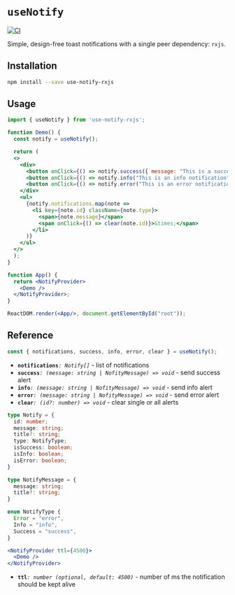 # `useNotify`

[![CI](https://github.com/jasonraimondi/use-notify-rxjs/workflows/CI/badge.svg)](https://github.com/jasonraimondi/use-notify-rxjs)

Simple, design-free toast notifications with a single peer dependency: `rxjs`.

## Installation

```bash
npm install --save use-notify-rxjs
```

## Usage

```jsx
import { useNotify } from 'use-notify-rxjs';

function Demo() {
  const notify = useNotify();

  return (
  <>
    <div>
      <button onClick={() => notify.success({ message: "This is a success notification", title: "Congrats!"})}>Add Success</button>
      <button onClick={() => notify.info("This is an info notification")}>Add Info</button>
      <button onClick={() => notify.error("This is an error notification")}>Add Error</button>
    </div>
    <ul>
      {notify.notifications.map(note =>
        <li key={note.id} className={note.type}>
          <span>{note.message}</span> 
          <span onClick={() => clear(note.id)}>&times;</span>
        </li>
      )}
    </ul>
  </>
  );
}
```

```jsx
function App() {
  return <NotifyProvider>
    <Demo />
  </NotifyProvider>;
}

ReactDOM.render(<App/>, document.getElementById("root"));
```

## Reference

```ts
const { notifications, success, info, error, clear } = useNotify();
```

- **`notifications`**_`: Notify[]`_ - list of notifications
- **`success`**_`: (message: string | NofityMessage) => void`_ - send success alert
- **`info`**_`: (message: string | NofityMessage) => void`_ - send info alert
- **`error`**_`: (message: string | NofityMessage) => void`_ - send error alert
- **`clear`**_`: (id?: number) => void`_ - clear single or all alerts

```ts
type Notify = {
  id: number;
  message: string;
  title?: string;
  type: NotifyType;
  isSuccess: boolean;
  isInfo: boolean;
  isError: boolean;
}

type NotifyMessage = {
  message: string;
  title?: string;
}

enum NotifyType {
  Error = "error",
  Info = "info",
  Success = "success",
}
```

```jsx
<NotifyProvider ttl={4500}>
  <Demo />
</NotifyProvider>
```

- **`ttl`**_`: number (optional, default: 4500)`_ - number of ms the notification should be kept alive
